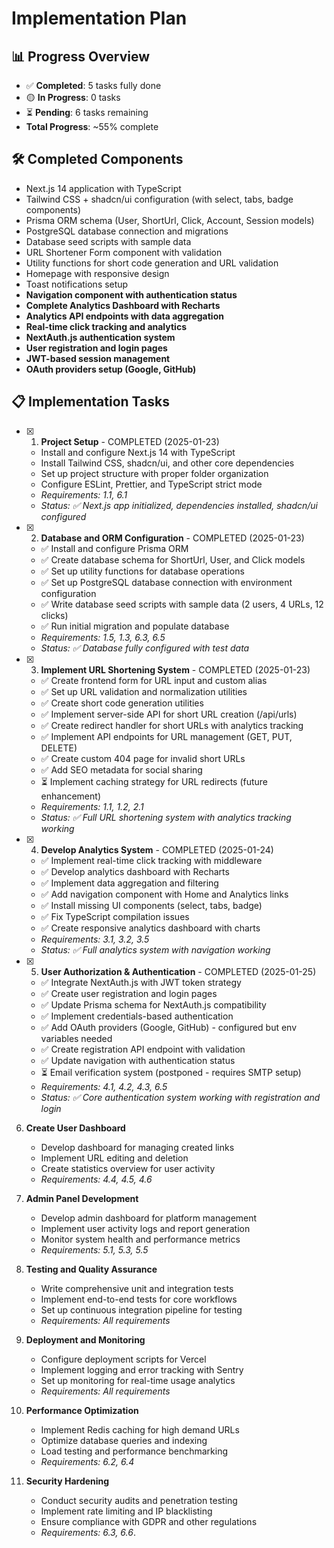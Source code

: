 # Implementation Plan

## 📊 Progress Overview
- ✅ **Completed**: 5 tasks fully done
- 🟡 **In Progress**: 0 tasks
- ⏳ **Pending**: 6 tasks remaining
- **Total Progress**: ~55% complete

## 🛠️ Completed Components
- Next.js 14 application with TypeScript
- Tailwind CSS + shadcn/ui configuration (with select, tabs, badge components)
- Prisma ORM schema (User, ShortUrl, Click, Account, Session models)
- PostgreSQL database connection and migrations
- Database seed scripts with sample data
- URL Shortener Form component with validation
- Utility functions for short code generation and URL validation
- Homepage with responsive design
- Toast notifications setup
- **Navigation component with authentication status**
- **Complete Analytics Dashboard with Recharts**
- **Analytics API endpoints with data aggregation**
- **Real-time click tracking and analytics**
- **NextAuth.js authentication system**
- **User registration and login pages**
- **JWT-based session management**
- **OAuth providers setup (Google, GitHub)**

## 📋 Implementation Tasks

- [x] 1. **Project Setup** - COMPLETED (2025-01-23)
   - Install and configure Next.js 14 with TypeScript
   - Install Tailwind CSS, shadcn/ui, and other core dependencies
   - Set up project structure with proper folder organization
   - Configure ESLint, Prettier, and TypeScript strict mode
   - _Requirements: 1.1, 6.1_
   - _Status: ✅ Next.js app initialized, dependencies installed, shadcn/ui configured_

- [x] 2. **Database and ORM Configuration** - COMPLETED (2025-01-23)
   - ✅ Install and configure Prisma ORM
   - ✅ Create database schema for ShortUrl, User, and Click models
   - ✅ Set up utility functions for database operations
   - ✅ Set up PostgreSQL database connection with environment configuration
   - ✅ Write database seed scripts with sample data (2 users, 4 URLs, 12 clicks)
   - ✅ Run initial migration and populate database
   - _Requirements: 1.5, 1.3, 6.3, 6.5_
   - _Status: ✅ Database fully configured with test data_

- [x] 3. **Implement URL Shortening System** - COMPLETED (2025-01-23)
   - ✅ Create frontend form for URL input and custom alias
   - ✅ Set up URL validation and normalization utilities
   - ✅ Create short code generation utilities
   - ✅ Implement server-side API for short URL creation (/api/urls)
   - ✅ Create redirect handler for short URLs with analytics tracking
   - ✅ Implement API endpoints for URL management (GET, PUT, DELETE)
   - ✅ Create custom 404 page for invalid short URLs
   - ✅ Add SEO metadata for social sharing
   - ⏳ Implement caching strategy for URL redirects (future enhancement)
   - _Requirements: 1.1, 1.2, 2.1_
   - _Status: ✅ Full URL shortening system with analytics tracking working_

- [x] 4. **Develop Analytics System** - COMPLETED (2025-01-24)
   - ✅ Implement real-time click tracking with middleware
   - ✅ Develop analytics dashboard with Recharts
   - ✅ Implement data aggregation and filtering
   - ✅ Add navigation component with Home and Analytics links
   - ✅ Install missing UI components (select, tabs, badge)
   - ✅ Fix TypeScript compilation issues
   - ✅ Create responsive analytics dashboard with charts
   - _Requirements: 3.1, 3.2, 3.5_
   - _Status: ✅ Full analytics system with navigation working_

- [x] 5. **User Authorization & Authentication** - COMPLETED (2025-01-25)
   - ✅ Integrate NextAuth.js with JWT token strategy
   - ✅ Create user registration and login pages
   - ✅ Update Prisma schema for NextAuth.js compatibility
   - ✅ Implement credentials-based authentication
   - ✅ Add OAuth providers (Google, GitHub) - configured but env variables needed
   - ✅ Create registration API endpoint with validation
   - ✅ Update navigation with authentication status
   - ⏳ Email verification system (postponed - requires SMTP setup)
   - _Requirements: 4.1, 4.2, 4.3, 6.5_
   - _Status: ✅ Core authentication system working with registration and login_

6. **Create User Dashboard**
   - Develop dashboard for managing created links
   - Implement URL editing and deletion
   - Create statistics overview for user activity
   - _Requirements: 4.4, 4.5, 4.6_

7. **Admin Panel Development**
   - Develop admin dashboard for platform management
   - Implement user activity logs and report generation
   - Monitor system health and performance metrics
   - _Requirements: 5.1, 5.3, 5.5_

8. **Testing and Quality Assurance**
   - Write comprehensive unit and integration tests
   - Implement end-to-end tests for core workflows
   - Set up continuous integration pipeline for testing
   - _Requirements: All requirements_

9. **Deployment and Monitoring**
   - Configure deployment scripts for Vercel
   - Implement logging and error tracking with Sentry
   - Set up monitoring for real-time usage analytics
   - _Requirements: All requirements_

10. **Performance Optimization**
    - Implement Redis caching for high demand URLs
    - Optimize database queries and indexing
    - Load testing and performance benchmarking
    - _Requirements: 6.2, 6.4_

11. **Security Hardening**
    - Conduct security audits and penetration testing
    - Implement rate limiting and IP blacklisting
    - Ensure compliance with GDPR and other regulations
    - _Requirements: 6.3, 6.6_.
